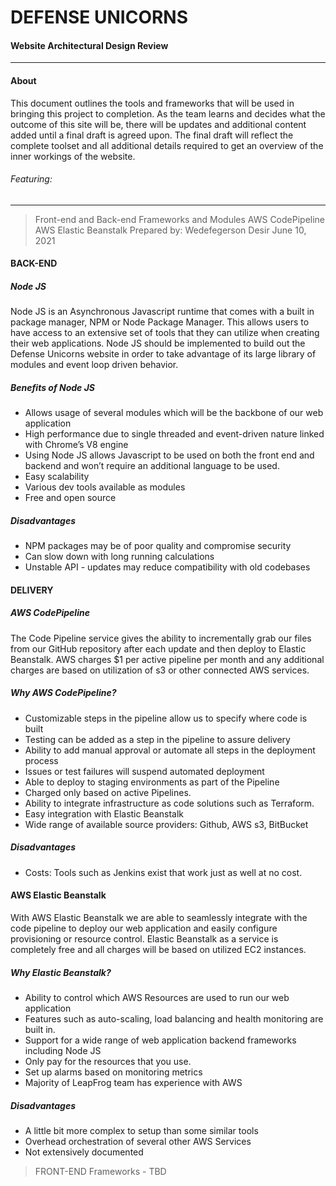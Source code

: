 # DEFENSE UNICORNS
#### Website Architectural Design Review

---

#### About
This document outlines the tools and frameworks that will be used in bringing this project to completion. As the team learns and decides what the outcome of this site will be, there will be updates and additional content added until a final draft is agreed upon. The final draft will reflect the complete toolset and all additional details required to get an overview of the inner workings of the website.

###### Featuring:
---
> Front-end and Back-end Frameworks and Modules 
AWS CodePipeline
AWS Elastic Beanstalk
Prepared by: Wedefegerson Desir June 10, 2021

#### BACK-END

##### Node JS

Node JS is an Asynchronous Javascript runtime that comes with a built in package manager, NPM or Node Package Manager. This allows users to have access to an extensive set of tools that they can utilize when creating their web applications.
Node JS should be implemented to build out the Defense Unicorns website in order to take advantage of its large library of modules and event loop driven behavior.

##### Benefits of Node JS

- Allows usage of several modules which will be the backbone of our web application
- High performance due to single threaded and event-driven nature linked with Chrome’s V8 engine
- Using Node JS allows Javascript to be used on both the front end and backend and won’t require an additional
language to be used.
- Easy scalability
- Various dev tools available as modules
- Free and open source
##### Disadvantages
- NPM packages may be of poor quality and compromise security
- Can slow down with long running calculations
- Unstable API - updates may reduce compatibility with old codebases
  
#### DELIVERY

##### AWS CodePipeline

The Code Pipeline service gives the ability to incrementally grab our files from our GitHub repository after each update and then deploy to Elastic Beanstalk. AWS charges $1 per active pipeline per month and any additional charges are based on utilization of s3 or other connected AWS services.

##### Why AWS CodePipeline?
- Customizable steps in the pipeline allow us to specify where code is built
- Testing can be added as a step in the pipeline to assure delivery
- Ability to add manual approval or automate all steps in the deployment process
- Issues or test failures will suspend automated deployment
- Able to deploy to staging environments as part of the Pipeline
- Charged only based on active Pipelines.
- Ability to integrate infrastructure as code solutions such as Terraform.
- Easy integration with Elastic Beanstalk
- Wide range of available source providers: Github, AWS s3, BitBucket

##### Disadvantages
- Costs: Tools such as Jenkins exist that work just as well at no cost.

#### AWS Elastic Beanstalk
With AWS Elastic Beanstalk we are able to seamlessly integrate with the code pipeline to deploy our web application and easily configure provisioning or resource control. Elastic Beanstalk as a service is completely free and all charges will be based on utilized EC2 instances.

##### Why Elastic Beanstalk?
- Ability to control which AWS Resources are used to run our web application
- Features such as auto-scaling, load balancing and health monitoring are built in.
- Support for a wide range of web application backend frameworks including Node JS
- Only pay for the resources that you use.
- Set up alarms based on monitoring metrics
- Majority of LeapFrog team has experience with AWS

##### Disadvantages
- A little bit more complex to setup than some similar tools
- Overhead orchestration of several other AWS Services
- Not extensively documented

>FRONT-END Frameworks - TBD